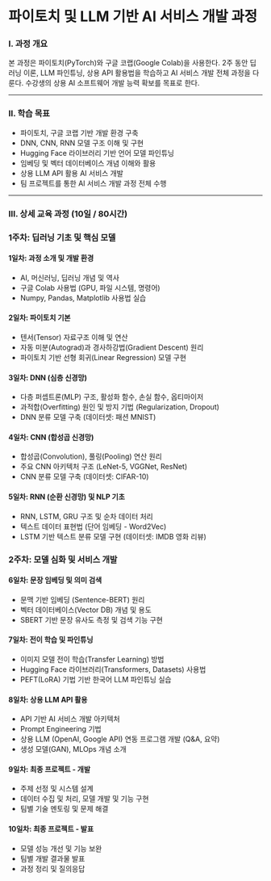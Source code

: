 # 파이토치 및 LLM 기반 AI 서비스 개발 과정


### Ⅰ. 과정 개요

본 과정은 파이토치(PyTorch)와 구글 코랩(Google Colab)을 사용한다. 2주 동안 딥러닝 이론, LLM 파인튜닝, 상용 API 활용법을 학습하고 AI 서비스 개발 전체 과정을 다룬다. 수강생의 상용 AI 소프트웨어 개발 능력 확보를 목표로 한다.

---

### Ⅱ. 학습 목표

- 파이토치, 구글 코랩 기반 개발 환경 구축
- DNN, CNN, RNN 모델 구조 이해 및 구현
- Hugging Face 라이브러리 기반 언어 모델 파인튜닝
- 임베딩 및 벡터 데이터베이스 개념 이해와 활용
- 상용 LLM API 활용 AI 서비스 개발
- 팀 프로젝트를 통한 AI 서비스 개발 과정 전체 수행

---

### Ⅲ. 상세 교육 과정 (10일 / 80시간)


### **1주차: 딥러닝 기초 및 핵심 모델**

#### **1일차: 과정 소개 및 개발 환경**
- AI, 머신러닝, 딥러닝 개념 및 역사
- 구글 Colab 사용법 (GPU, 파일 시스템, 명령어)
- Numpy, Pandas, Matplotlib 사용법 실습

#### **2일차: 파이토치 기본**
- 텐서(Tensor) 자료구조 이해 및 연산
- 자동 미분(Autograd)과 경사하강법(Gradient Descent) 원리
- 파이토치 기반 선형 회귀(Linear Regression) 모델 구현

#### **3일차: DNN (심층 신경망)**
- 다층 퍼셉트론(MLP) 구조, 활성화 함수, 손실 함수, 옵티마이저
- 과적합(Overfitting) 원인 및 방지 기법 (Regularization, Dropout)
- DNN 분류 모델 구축 (데이터셋: 패션 MNIST)

#### **4일차: CNN (합성곱 신경망)**
- 합성곱(Convolution), 풀링(Pooling) 연산 원리
- 주요 CNN 아키텍처 구조 (LeNet-5, VGGNet, ResNet)
- CNN 분류 모델 구축 (데이터셋: CIFAR-10)

#### **5일차: RNN (순환 신경망) 및 NLP 기초**
- RNN, LSTM, GRU 구조 및 순차 데이터 처리
- 텍스트 데이터 표현법 (단어 임베딩 - Word2Vec)
- LSTM 기반 텍스트 분류 모델 구현 (데이터셋: IMDB 영화 리뷰)


### **2주차: 모델 심화 및 서비스 개발**

#### **6일차: 문장 임베딩 및 의미 검색**
- 문맥 기반 임베딩 (Sentence-BERT) 원리
- 벡터 데이터베이스(Vector DB) 개념 및 용도
- SBERT 기반 문장 유사도 측정 및 검색 기능 구현

#### **7일차: 전이 학습 및 파인튜닝**
- 이미지 모델 전이 학습(Transfer Learning) 방법
- Hugging Face 라이브러리(Transformers, Datasets) 사용법
- PEFT(LoRA) 기법 기반 한국어 LLM 파인튜닝 실습

#### **8일차: 상용 LLM API 활용**
- API 기반 AI 서비스 개발 아키텍처
- Prompt Engineering 기법
- 상용 LLM (OpenAI, Google API) 연동 프로그램 개발 (Q&A, 요약)
- 생성 모델(GAN), MLOps 개념 소개

#### **9일차: 최종 프로젝트 - 개발**
- 주제 선정 및 시스템 설계
- 데이터 수집 및 처리, 모델 개발 및 기능 구현
- 팀별 기술 멘토링 및 문제 해결

#### **10일차: 최종 프로젝트 - 발표**
- 모델 성능 개선 및 기능 보완
- 팀별 개발 결과물 발표
- 과정 정리 및 질의응답
